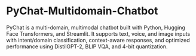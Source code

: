 # PyChat-Multidomain-Chatbot
PyChat is a multi-domain, multimodal chatbot built with Python, Hugging Face Transformers, and Streamlit. It supports text, voice, and image inputs with intent/domain classification, context-aware responses, and optimized performance using DistilGPT-2, BLIP VQA, and 4-bit quantization.
